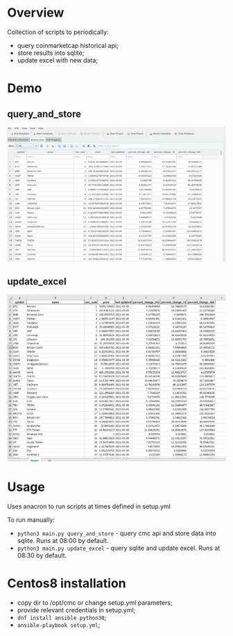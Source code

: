 # Overview
Collection of scripts to periodically:
* query coinmarketcap historical api;
* store results into sqlite;
* update excel with new data;

# Demo
## query_and_store
![screen1](screen1.png)
## update_excel
![screen2](screen2.png)

# Usage
Uses anacron to run scripts at times defined in setup.yml

To run manually:
* `python3 main.py query_and_store` - query cmc api and store data into sqlite. Runs at 08:00 by default.
* `python3 main.py update_excel` - query sqlite and update excel. Runs at 08:30 by default.


# Centos8 installation
* copy dir to /opt/cmc or change setup.yml parameters;
* provide relevant credentials in setup.yml;
* `dnf install ansible python38`;
* `ansible-playbook setup.yml`;
